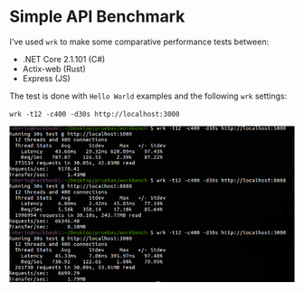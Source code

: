 # Simple API Benchmark

I've used `wrk` to make some comparative performance tests between:

- .NET Core 2.1.101 (C#)
- Actix-web (Rust)
- Express (JS)

The test is done with `Hello World` examples and the following `wrk` settings:

`wrk -t12 -c400 -d30s http://localhost:3000`

![results](https://raw.githubusercontent.com/robertohuertasm/simple-api-benchmark/master/net-vs-rust-vs-js.png "Results")